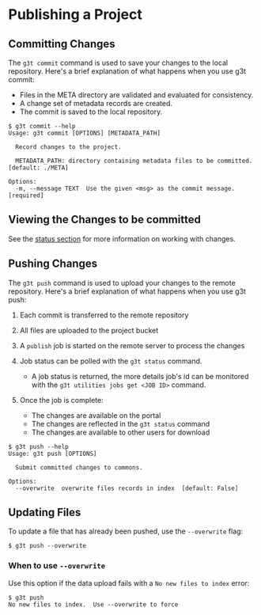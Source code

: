 # Publishing a Project

## Committing Changes

The `g3t commit` command is used to save your changes to the local repository. Here's a brief explanation of what happens when you use g3t commit:

* Files in the META directory are validated and evaluated for consistency.
* A change set of metadata records are created.
* The commit is saved to the local repository.

```console
$ g3t commit --help
Usage: g3t commit [OPTIONS] [METADATA_PATH]

  Record changes to the project.

  METADATA_PATH: directory containing metadata files to be committed. [default: ./META]

Options:
  -m, --message TEXT  Use the given <msg> as the commit message.  [required]
```

## Viewing the Changes to be committed

See the  <a href="/workflows/status/">status section</a> for more information on working with changes.

## Pushing Changes

The `g3t push` command is used to upload your changes to the remote repository.
Here's a brief explanation of what happens when you use g3t push:

1. Each commit is transferred to the remote repository

2. All files are uploaded to the project bucket

3. A `publish` job is started on the remote server to process the changes

4. Job status can be polled with the `g3t status` command.
    * A job status is returned, the more details job's id can be monitored with the `g3t utilities jobs get <JOB ID>` command.

5. Once the job is complete:
    * The changes are available on the portal
    * The changes are reflected in the `g3t status` command
    * The changes are available to other users for download

```console
$ g3t push --help
Usage: g3t push [OPTIONS]

  Submit committed changes to commons.

Options:
  --overwrite  overwrite files records in index  [default: False]
```

## Updating Files

To update a file that has already been pushed, use the `--overwrite` flag:

```console
$ g3t push --overwrite
```

### When to use `--overwrite`

Use this option if the data upload fails with a `No new files to index` error:

```console
$ g3t push
No new files to index.  Use --overwrite to force
```
